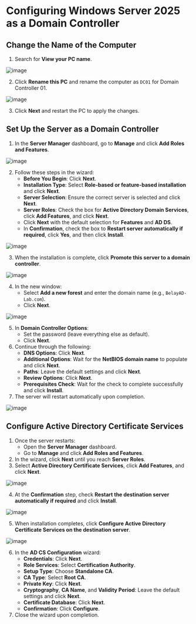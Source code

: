 # Configuring Windows Server 2025 as a Domain Controller

## Change the Name of the Computer
1. Search for **View your PC name**.

![image](https://github.com/user-attachments/assets/8b12d403-f09a-4112-b22e-38b5d0a17fa1)

2. Click **Rename this PC** and rename the computer as `DC01` for Domain Controller 01.

![image](https://github.com/user-attachments/assets/752b195a-3872-45b8-ad17-c525ff6895db)

3. Click **Next** and restart the PC to apply the changes.

## Set Up the Server as a Domain Controller
1. In the **Server Manager** dashboard, go to **Manage** and click **Add Roles and Features**.

![image](https://github.com/user-attachments/assets/aacc6dcc-d188-4b82-82ad-01a159eebcec)

2. Follow these steps in the wizard:
   - **Before You Begin**: Click **Next**.
   - **Installation Type**: Select **Role-based or feature-based installation** and click **Next**.
   - **Server Selection**: Ensure the correct server is selected and click **Next**.
   - **Server Roles**: Check the box for **Active Directory Domain Services**, click **Add Features**, and click **Next**.
   - Click **Next** with the default selection for **Features** and **AD DS**.
   - In **Confirmation**, check the box to **Restart server automatically if required**, click **Yes**, and then click **Install**.

![image](https://github.com/user-attachments/assets/c388f2ae-9dfc-4fd7-8710-f97703e9309e)

3. When the installation is complete, click **Promote this server to a domain controller**.

![image](https://github.com/user-attachments/assets/44192ac7-db4f-44c8-a1ee-08477c3cd321)

4. In the new window:
   - Select **Add a new forest** and enter the domain name (e.g., `BelayAD-Lab.com`).
   - Click **Next**.

![image](https://github.com/user-attachments/assets/843839a5-032e-4c30-bd85-80489cad8ee6)

5. In **Domain Controller Options**:
   - Set the password (leave everything else as default).
   - Click **Next**.
6. Continue through the following:
   - **DNS Options**: Click **Next**.
   - **Additional Options**: Wait for the **NetBIOS domain name** to populate and click **Next**.
   - **Paths**: Leave the default settings and click **Next**.
   - **Review Options**: Click **Next**.
   - **Prerequisites Check**: Wait for the check to complete successfully and click **Install**.
7. The server will restart automatically upon completion.

![image](https://github.com/user-attachments/assets/30e15c7b-dbf9-4489-8b4b-d05dfbbb7857)

## Configure Active Directory Certificate Services
1. Once the server restarts:
   - Open the **Server Manager** dashboard.
   - Go to **Manage** and click **Add Roles and Features**.
2. In the wizard, click **Next** until you reach **Server Roles**.
3. Select **Active Directory Certificate Services**, click **Add Features**, and click **Next**.

![image](https://github.com/user-attachments/assets/09d38f34-bbbc-4385-b8ac-79ea21f708a5)

4. At the **Confirmation** step, check **Restart the destination server automatically if required** and click **Install**.

![image](https://github.com/user-attachments/assets/19fe439d-1374-4114-a549-06b8728b070b)

5. When installation completes, click **Configure Active Directory Certificate Services on the destination server**.

![image](https://github.com/user-attachments/assets/683396d9-a15b-4d56-88c5-21898f71103b)

6. In the **AD CS Configuration** wizard:
   - **Credentials**: Click **Next**.
   - **Role Services**: Select **Certification Authority**.
   - **Setup Type**: Choose **Standalone CA**.
   - **CA Type**: Select **Root CA**.
   - **Private Key**: Click **Next**.
   - **Cryptography**, **CA Name**, and **Validity Period**: Leave the default settings and click **Next**.
   - **Certificate Database**: Click **Next**.
   - **Confirmation**: Click **Configure**.
7. Close the wizard upon completion.
